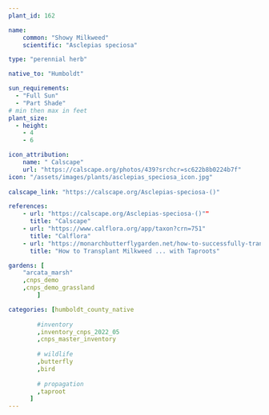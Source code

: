 ```yaml
---
plant_id: 162 

name: 
    common: "Showy Milkweed"   
    scientific: "Asclepias speciosa"   

type: "perennial herb"

native_to: "Humboldt"

sun_requirements:
  - "Full Sun"
  - "Part Shade"
# min then max in feet
plant_size:
  - height: 
    - 4 
    - 6

icon_attribution: 
    name: " Calscape"
    url: "https://calscape.org/photos/439?srchcr=sc622b8b0224b7f"
icon: "/assets/images/plants/asclepias_speciosa_icon.jpg"
 
calscape_link: "https://calscape.org/Asclepias-speciosa-()"

references:
    - url: "https://calscape.org/Asclepias-speciosa-()""
      title: "Calscape"
    - url: "https://www.calflora.org/app/taxon?crn=751"
      title: "Calflora"
    - url: "https://monarchbutterflygarden.net/how-to-successfully-transplant-milkweed-taproots/"
      title: "How to Transplant Milkweed ... with Taproots"

gardens: [
    "arcata_marsh" 
    ,cnps_demo
    ,cnps_demo_grassland
        ]

categories: [humboldt_county_native
        
        #inventory 
        ,inventory_cnps_2022_05
        ,cnps_master_inventory
        
        # wildlife
        ,butterfly
        ,bird
        
        # propagation 
        ,taproot
      ]
---
```

